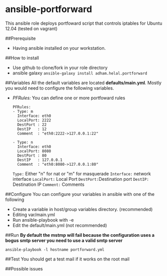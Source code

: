ansible-portforward
===================

This ansible role deploys portfoward script that controls iptables for Ubuntu 12.04 (tested on vagrant)


##Prerequisite
* Having ansible installed on your workstation. 


##How to install
* Use github to clone/fork in your role directory
* ansible galaxy ```ansible-galaxy install adham.helal.portforward```

##Variables 
  All the default variables are located **defaults/main.yml**. Mostly you would need to configure the following variables. 
  - *PFRules:* You can define one or more portfoward rules 
 
      ```
     PFRules:
      - Type: m
        Interface: eth0
        LocalPort: 2222
        DestPort : 22
        DestIP   : 12
        Comment  : "eth0:2222->127.0.0.1:22"

      - Type: n
        Interface: eth0
        LocalPort: 8080
        DestPort : 80
        DestIP   : 127.0.0.1
        Comment  : "eth0:8080->127.0.0.1:80" 
      ```
    
     ```Type:``` Either "n" for nat or "m" for masquerade
     ```Interface:``` network interface 
     ```LocalPort:``` Local Port
     ```DestPort:```Destination port
     ```DestIP:```  Destination IP
     ```Comment:``` Comments

##Configure
You can configure your variables in ansible with one of the following

 * Create a variable in host/group variables directory. (recommended)
 * Editing var/main.yml
 * Run ansible-playbook with -e
 * Edit the default/main.yml (not recommended)

##Run
**By default the mstmp will fail because the configuration uses a bogus smtp server you need to use a valid smtp server**
    
  ```ansible-playbook -l hostname portforward.yml```

##Test
  You should get a test mail if it works on the root mail

##Possible issues
 
